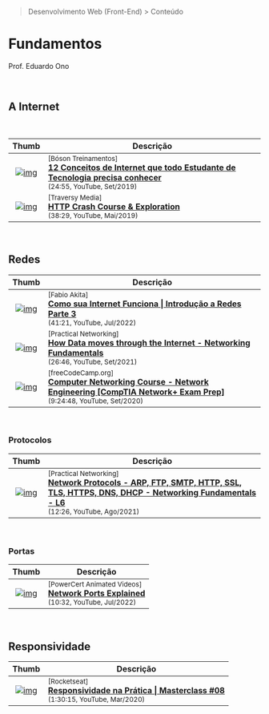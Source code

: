 > Desenvolvimento Web (Front-End) > Conteúdo

# Fundamentos

Prof. Eduardo Ono

&nbsp;

## A Internet

&nbsp;

| Thumb | Descrição |
| :-: | --- |
| [![img](https://img.youtube.com/vi/LcUr4PK3MOo/default.jpg)](https://www.youtube.com/watch?v=LcUr4PK3MOo) | <sup>[Bóson Treinamentos]</sup><br>[__12 Conceitos de Internet que todo Estudante de Tecnologia precisa conhecer__](https://www.youtube.com/watch?v=LcUr4PK3MOo)<br><sub>(24:55, YouTube, Set/2019)</sub>
| [![img](https://img.youtube.com/vi/iYM2zFP3Zn0/default.jpg)](https://www.youtube.com/watch?v=iYM2zFP3Zn0) | <sup>[Traversy Media]</sup><br>[__HTTP Crash Course & Exploration__](https://www.youtube.com/watch?v=iYM2zFP3Zn0)<br><sub>(38:29, YouTube, Mai/2019)</sub>

&nbsp;

## Redes

| Thumb | Descrição |
| :-: | --- |
| [![img](https://img.youtube.com/vi/gcv5hXyTcIo/default.jpg)](https://www.youtube.com/watch?v=gcv5hXyTcIo) | <sup>[Fabio Akita]</sup><br>[__Como sua Internet Funciona \| Introdução a Redes Parte 3__](https://www.youtube.com/watch?v=gcv5hXyTcIo)<br><sub>(41:21, YouTube, Jul/2022)</sub>
| [![img](https://img.youtube.com/vi/YJGGYKAV4pA/default.jpg)](https://www.youtube.com/watch?v=YJGGYKAV4pA) | <sup>[Practical Networking]</sup><br>[__How Data moves through the Internet - Networking Fundamentals__](https://www.youtube.com/watch?v=YJGGYKAV4pA)<br><sub>(26:46, YouTube, Set/2021)</sub>
| [![img](https://img.youtube.com/vi/qiQR5rTSshw/default.jpg)](https://www.youtube.com/watch?v=qiQR5rTSshw) | <sup>[freeCodeCamp.org]</sup><br>[__Computer Networking Course - Network Engineering [CompTIA Network+ Exam Prep]__](https://www.youtube.com/watch?v=qiQR5rTSshw)<br><sub>(9:24:48, YouTube, Set/2020)</sub>

&nbsp;

### Protocolos

| Thumb | Descrição |
| :-: | --- |
| [![img](https://img.youtube.com/vi/E5bSumTAHZE/default.jpg)](https://www.youtube.com/watch?v=E5bSumTAHZE) | <sup>[Practical Networking]</sup><br>[__Network Protocols - ARP, FTP, SMTP, HTTP, SSL, TLS, HTTPS, DNS, DHCP - Networking Fundamentals - L6__](https://www.youtube.com/watch?v=E5bSumTAHZE)<br><sub>(12:26, YouTube, Ago/2021)</sub>

&nbsp;

### Portas

| Thumb | Descrição |
| :-: | --- |
| [![img](https://img.youtube.com/vi/g2fT-g9PX9o/default.jpg)](https://www.youtube.com/watch?v=g2fT-g9PX9o) | <sup>[PowerCert Animated Videos]</sup><br>[__Network Ports Explained__](https://www.youtube.com/watch?v=g2fT-g9PX9o)<br><sub>(10:32, YouTube, Jul/2022)</sub>

&nbsp;

## Responsividade

| Thumb | Descrição |
| :-: | --- |
| [![img](https://img.youtube.com/vi/H91DhKPjhPk/default.jpg)](https://www.youtube.com/watch?v=H91DhKPjhPk "Responsividade na Prática \| Masterclass #08") | <sup>[Rocketseat]</sup><br>[__Responsividade na Prática \| Masterclass #08__](https://www.youtube.com/watch?v=H91DhKPjhPk)<br><sub>(1:30:15, YouTube, Mar/2020)</sub>

&nbsp;

